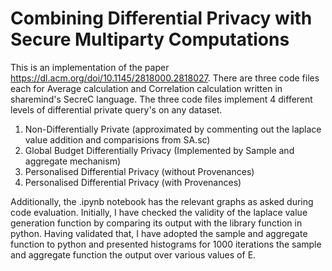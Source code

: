 # Combining Differential Privacy with Secure Multiparty Computations 
This is an implementation of the paper https://dl.acm.org/doi/10.1145/2818000.2818027.
There are three code files each for Average calculation and Correlation calculation written in sharemind's SecreC language. 
The three code files implement 4 different levels of differential private query's on any dataset. 
1. Non-Differentially Private (approximated by commenting out the laplace value addition and comparisions from SA.sc)
2. Global Budget Differentially Privacy (Implemented by Sample and aggregate mechanism)
3. Personalised Differential Privacy (without Provenances)
4. Personalised Differential Privacy (with Provenances)

Additionally, the .ipynb notebook has the relevant graphs as asked during code evaluation. 
Initially, I have checked the validity of the laplace value generation function by comparing its output with the library function in python. 
Having validated that, I have adopted the sample and aggregate function to python and presented histograms for 1000 iterations the sample and aggregate function the output over various values of E.
